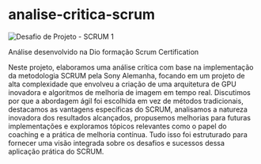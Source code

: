 # analise-critica-scrum

![Desafio de Projeto - SCRUM 1](https://github.com/user-attachments/assets/03b59521-203f-4ae1-8bb0-63bba1eef63f)


Análise desenvolvido na Dio formação Scrum Certification

Neste projeto, elaboramos uma análise crítica com base na implementação da metodologia SCRUM pela Sony Alemanha, focando em um projeto de alta complexidade que envolveu a criação de uma arquitetura de GPU inovadora e algoritmos de melhoria de imagem em tempo real. Discutimos por que a abordagem ágil foi escolhida em vez de métodos tradicionais, destacamos as vantagens específicas do SCRUM, analisamos a natureza inovadora dos resultados alcançados, propusemos melhorias para futuras implementações e exploramos tópicos relevantes como o papel do coaching e a prática de melhoria contínua. Tudo isso foi estruturado para fornecer uma visão integrada sobre os desafios e sucessos dessa aplicação prática do SCRUM.
